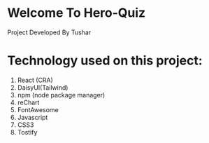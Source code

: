 # Welcome To Hero-Quiz
Project Developed By Tushar

# Technology used on this project:
1. React (CRA)
2. DaisyUI(Tailwind)
3. npm (node package manager)
4. reChart
5. FontAwesome
7. Javascript
8. CSS3
9. Tostify